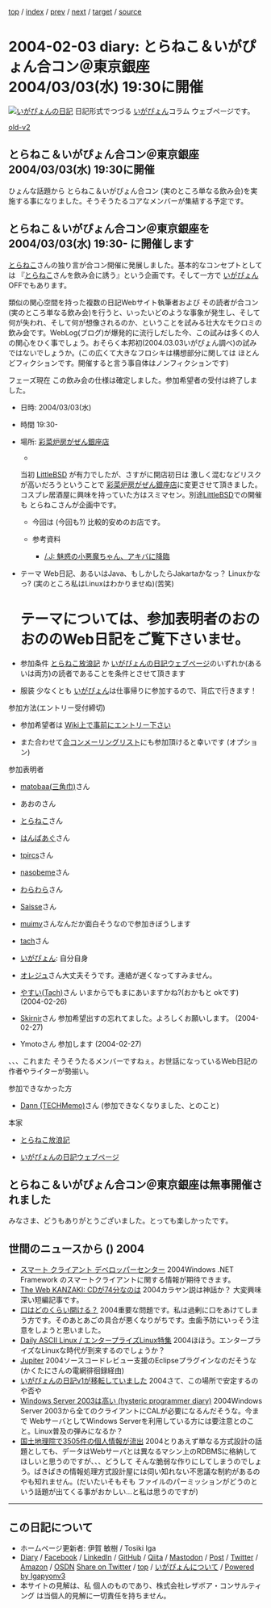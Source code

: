 [top](../index.html) 
 / [index](index.html) 
 / [prev](ig040131.html) 
 / [next](ig040204.html) 
 / [target](https://www.igapyon.jp/igapyon/diary/2004/ig040203.html) 
 / [source](https://github.com/igapyon/diary/blob/master/2004/ig040203.src.md) 

2004-02-03 diary: とらねこ＆いがぴょん合コン＠東京銀座 2004/03/03(水) 19:30に開催
=====================================================================================================
[![いがぴょんの日記](https://www.igapyon.jp/igapyon/diary/images/iga202308_128.jpg "いがぴょん")](https://www.igapyon.jp/igapyon/diary/memo/memoigapyon.html) 日記形式でつづる [いがぴょん](https://www.igapyon.jp/igapyon/diary/memo/memoigapyon.html)コラム ウェブページです。

[old-v2](ig040203-orig.html)

## とらねこ＆いがぴょん合コン＠東京銀座 2004/03/03(水) 19:30に開催

ひょんな話題から とらねこ＆いがぴょん合コン (実のところ単なる飲み会)を実施する事になりました。そうそうたるコアなメンバーが集結する予定です。


## とらねこ＆いがぴょん合コン＠東京銀座を2004/03/03(水) 19:30- に開催します

[とらねこ](http://yamaguch.sytes.net/~tora/diary/)さんの独り言が合コン開催に発展しました。基本的なコンセプトとしては 『[とらねこ](http://yamaguch.sytes.net/~tora/diary/)さんを飲み会に誘う』という企画です。そして一方で [いがぴょん](https://www.igapyon.jp/igapyon/diary/memo/memoigapyon.html)OFFでもあります。

類似の関心空間を持った複数の日記Webサイト執筆者および その読者が合コン(実のところ単なる飲み会)を行うと、いったいどのような事象が発生し、そして何が失われ、そして何が想像されるのか、ということを試みる壮大なモクロミの飲み会です。WebLog(ブログ)が爆発的に流行しだした今、この試みは多くの人の関心をひく事でしょう。おそらく本邦初(2004.03.03いがぴょん調べ)の試みではないでしょうか。(この広くて大きなフロシキは構想部分に関しては ほとんどフィクションです。開催すると言う事自体はノンフィクションです)

フェーズ現在 この飲み会の仕様は確定しました。参加希望者の受付は終了しました。

* 日時: 2004/03/03(水)
  
* 時間 19:30-
  
* 場所: [彩菜炉房がぜん銀座店](http://r.gnavi.co.jp/g892302/)
  
  * 
  当初 [LittleBSD](http://littlebsd.com/) が有力でしたが、さすがに開店初日は 激しく混むなどリスクが高いだろうということで
    [彩菜炉房がぜん銀座店](http://r.gnavi.co.jp/g892302/)に変更させて頂きました。コスプレ居酒屋に興味を持っていた方はスミマセン。別途[LittleBSD](http://littlebsd.com/)での開催も とらねこさんが企画中です。
    
  * 今回は (今回も?) 比較的安めのお店です。
    
  * 参考資料
    
    * [/.J: 魅惑の小悪魔ちゃん、アキバに降臨](http://slashdot.jp/bsd/04/02/02/0226202.shtml?topic=42)
    

  

  
* テーマ
  Web日記、あるいはJava、もしかしたらJakartaかなっ？ Linuxかなっ? (実のところ私はLinuxはわかりませぬ)(苦笑)
  # テーマについては、参加表明者のおのおののWeb日記をご覧下さいませ。
  
* 参加条件
  [とらねこ放浪記](http://yamaguch.sytes.net/~tora/diary/) か [いがぴょんの日記ウェブページ](http://homepage2.nifty.com/igat/igapyon/diary/)のいずれか(あるいは両方)の読者であることを条件とさせて頂きます
  
* 服装
  少なくとも [いがぴょん](https://www.igapyon.jp/igapyon/diary/memo/memoigapyon.html)は仕事帰りに参加するので、背広で行きます！

 参加方法(エントリー受付締切)

* 参加希望者は [Wiki上で事前にエントリー下さい](http://www.hyuki.com/yukiwiki/wiki.cgi?%A4%A4%A4%AC%A4%D4%A4%E7%A4%F3OFF)
  
* また合わせて[合コンメーリングリスト](http://www.hyuki.com/yukiwiki/wiki.cgi?%A4%A4%A4%AC%A4%D4%A4%E7%A4%F3OFF)にも参加頂けると幸いです (オプション)

  
参加表明者

* [matobaa(三角巾)](http://matobaa.tdiary.net/)さん
  
* あおのさん
  
* [とらねこ](http://yamaguch.sytes.net/~tora/diary/)さん
  
* [はんばあぐ](http://sgtpepper.net/hyspro/diary/)さん
  
* [tpircs](http://d.hatena.ne.jp/tpircs/)さん
  
* [nasobeme](http://d.hatena.ne.jp/nasobeme/)さん
  
* [わらわら](http://d.hatena.ne.jp/waraya/)さん
  
* [Saisse](http://www.saisse.jp/pukiwiki/pukiwiki.php)さん
  
* [muimy](http://d.hatena.ne.jp/muimy/)さんなんだか面白そうなので参加きぼうします
  
* [tach](http://tach.arege.net/d/)さん
  
* [いがぴょん](https://www.igapyon.jp/igapyon/diary/memo/memoigapyon.html): 自分自身
  
* [オレジュ](http://homepage3.nifty.com/orange_juice/)さん大丈夫そうです。連絡が遅くなってすみません。 
  
  
* [やすい(Tach)](http://tach.arege.net/d/)さん
  いまからでもまにあいますかね?(おかもと okです) (2004-02-26)
  
* [Skirnir](http://kvasir.skirnir.net/diary)さん
  参加希望出すの忘れてました。よろしくお願いします。 (2004-02-27)
  
* Ymotoさん
  参加します (2004-02-27)

、、、これまた そうそうたるメンバーですねぇ。お世話になっているWeb日記の作者やライターが勢揃い。

参加できなかった方

* [Dann (TECHMemo)](http://dann.dyndns.info/diary)さん
  (参加できなくなりました、とのこと)

本家

* [とらねこ放浪記](http://yamaguch.sytes.net/~tora/diary/)
  
* [いがぴょんの日記ウェブページ](http://homepage2.nifty.com/igat/igapyon/diary/)

## とらねこ＆いがぴょん合コン＠東京銀座は無事開催されました

みなさま、どうもありがとうございました。とっても楽しかったです。

## 世間のニュースから () 2004

* [スマート クライアント デベロッパーセンター](http://www.microsoft.com/japan/msdn/smartclient/)  2004Windows .NET Framework のスマートクライアントに関する情報が期待できます。
* [The Web KANZAKI: CDが74分なのは](http://www.kanzaki.com/music/cahier/cd74min)  2004カラヤン説は神話か？ 大変興味深い短編記事です。
* [口はどのくらい開ける？](http://www.ne.jp/asahi/chisel/iroha/kanjya/006akeru.html)  2004重要な問題です。私は過剰に口をあけてしまう方です。そのあとあごの具合が悪くなりがちです。虫歯予防にいっそう注意をしようと思いました。
* [Daily ASCII Linux / エンタープライズLinux特集](http://linux.ascii24.com/linux/linuxmag/enterprise/)  2004ほほう。エンタープライズなLinuxな時代が到来するのでしょうか？ 
* [Jupiter](http://csdl.ics.hawaii.edu/Tools/Jupiter/)  2004ソースコードレビュー支援のEclipseプラグインなのだそうな (かくたにさんの電網徘徊録経由)
* [いがぴょんの日記v1が移転していました](http://www.nttd-bb.com/solution/igapyon1/)  2004さて、この場所で安定するのや否や
* [Windows Server 2003は高い (hysteric programmer diary)](http://sgtpepper.net/hyspro/diary/20040130.html)  2004Windows Server 2003から全てのクライアントにCALが必要になるんだそうな。今まで WebサーバとしてWindows Serverを利用している方には要注意とのこと。Linux普及の弾みになるか？
* [国土地理院で3505件の個人情報が流出](http://itpro.nikkeibp.co.jp/free/NC/NEWS/20040202/139213/)  2004とりあえず単なる方式設計の話題としても、データはWebサーバとは異なるマシン上のRDBMSに格納してほしいと思うのですが、、、どうして そんな脆弱な作りにしてしまうのでしょう。ばきばきの情報処理方式設計屋には伺い知れない不思議な制約があるのやも知れません。(だいたいそもそも ファイルのパーミッションがどうのという話題が出てくる事がおかしい…と私は思うのですが)


----------------------------------------------------------------------------------------------------

## この日記について

* ホームページ更新者: 伊賀 敏樹 / Tosiki Iga
* [Diary](https://www.igapyon.jp/igapyon/diary/) / [Facebook](https://www.facebook.com/igapyon) / [LinkedIn](https://www.linkedin.com/in/toshikiiga) / [GitHub](https://github.com/igapyon) / [Qiita](https://qiita.com/igapyon) / [Mastodon](https://social.vivaldi.net/@igapyon) / [Post](https://post.news/igapyon) / [Twitter](https://twitter.com/ToshikiIga) / [Amazon](https://www.amazon.co.jp/%E4%BC%8A%E8%B3%80-%E6%95%8F%E6%A8%B9/e/B004LTQWCQ) / [OSDN](https://ja.osdn.net/users/iga/)
[Share on Twitter](https://twitter.com/intent/tweet?hashtags=igapyon%2Cdiary%2C%E3%81%84%E3%81%8C%E3%81%B4%E3%82%87%E3%82%93&text=%E3%81%A8%E3%82%89%E3%81%AD%E3%81%93%EF%BC%86%E3%81%84%E3%81%8C%E3%81%B4%E3%82%87%E3%82%93%E5%90%88%E3%82%B3%E3%83%B3%EF%BC%A0%E6%9D%B1%E4%BA%AC%E9%8A%80%E5%BA%A7+2004%2F03%2F03%28%E6%B0%B4%29+19%3A30%E3%81%AB%E9%96%8B%E5%82%AC&url=https%3A%2F%2Fwww.igapyon.jp%2Figapyon%2Fdiary%2F2004%2Fig040203.html) / [top](../index.html) / [いがぴょんについて](https://www.igapyon.jp/igapyon/diary/memo/memoigapyon.html) / [Powered by Igapyonv3](https://github.com/igapyon/igapyonv3)
* 本サイトの見解は、私 個人のものであり、株式会社レザボア・コンサルティング は当個人的見解に一切責任を持ちません。 
